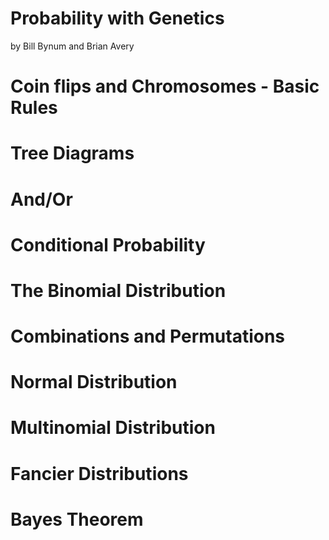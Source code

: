 Probability with Genetics
======
by Bill Bynum and Brian Avery  

# Coin flips and Chromosomes - Basic Rules

# Tree Diagrams

# And/Or

# Conditional Probability

# The Binomial Distribution

# Combinations and Permutations

# Normal Distribution

# Multinomial Distribution

# Fancier Distributions

# Bayes Theorem
